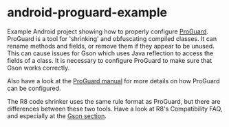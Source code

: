 # android-proguard-example

Example Android project showing how to properly configure [ProGuard](https://www.guardsquare.com/proguard).
ProGuard is a tool for 'shrinking' and obfuscating compiled classes. It can rename methods and fields,
or remove them if they appear to be unused. This can cause issues for Gson which uses Java reflection to
access the fields of a class. It is necessary to configure ProGuard to make sure that Gson works correctly.

Also have a look at the [ProGuard manual](https://www.guardsquare.com/manual/configuration/usage#keepoverview)
for more details on how ProGuard can be configured.

The R8 code shrinker uses the same rule format as ProGuard, but there are differences between these two
tools. Have a look at R8's Compatibility FAQ, and especially at the [Gson section](https://r8.googlesource.com/r8/+/refs/heads/main/compatibility-faq.md#gson).
